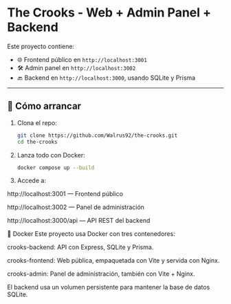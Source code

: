 # The Crooks - Web + Admin Panel + Backend

Este proyecto contiene:

- 🌐 Frontend público en `http://localhost:3001`
- 🛠️ Admin panel en `http://localhost:3002`
- 🔙 Backend en `http://localhost:3000`, usando SQLite y Prisma

---

## 🚀 Cómo arrancar

1. Clona el repo:
   ```bash
   git clone https://github.com/Walrus92/the-crooks.git
   cd the-crooks


2. Lanza todo con Docker:
   ```bash
   docker compose up --build

3. Accede a:

http://localhost:3001 — Frontend público

http://localhost:3002 — Panel de administración

http://localhost:3000/api — API REST del backend

🐳 Docker
Este proyecto usa Docker con tres contenedores:

crooks-backend: API con Express, SQLite y Prisma.

crooks-frontend: Web pública, empaquetada con Vite y servida con Nginx.

crooks-admin: Panel de administración, también con Vite + Nginx.

El backend usa un volumen persistente para mantener la base de datos SQLite.

